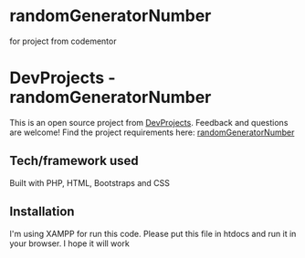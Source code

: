# randomGeneratorNumber
for project from codementor

# DevProjects - randomGeneratorNumber

This is an open source project from [DevProjects](http://www.codementor.io/projects). Feedback and questions are welcome!
Find the project requirements here: [randomGeneratorNumber](url)

## Tech/framework used
Built with PHP, HTML, Bootstraps and CSS

## Installation
I'm using XAMPP for run this code. Please put this file in htdocs and run it in your browser. I hope it will work

